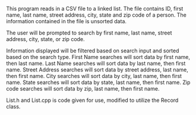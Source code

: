 This program reads in a CSV file to a linked list. The file contains ID, first name, last name, street address,
city, state and zip code of a person. The information contained in the file is unsorted data.

The user will be prompted to search by first name, last name, street address, city, state, or zip code.

Information displayed will be filtered based on search input and sorted based on the search type.
First Name searches will sort data by first name, then last name.
Last Name searches will sort data by last name, then first name.
Street Address searches will sort data by street address, last name, then first name.
City searches will sort data by city, last name, then first name.
State searches will sort data by state, last name, then first name.
Zip code searches will sort data by zip, last name, then first name.

List.h and List.cpp is code given for use, modified to utilize the Record class.
